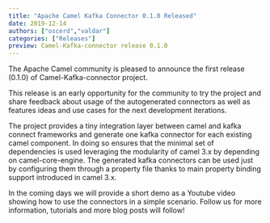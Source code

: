 ```yaml
---
title: "Apache Camel Kafka Connector 0.1.0 Released"
date: 2019-12-14
authors: ["oscerd","valdar"]
categories: ["Releases"]
preview: Camel-Kafka-connector release 0.1.0
---
```


The Apache Camel community is pleased to announce the first release (0.1.0) of Camel-Kafka-connector project.

This release is an early opportunity for the community to try the project and share feedback about usage of the autogenerated connectors as well as features ideas and use cases for the next development iterations.

The project provides a tiny integration layer between camel and kafka connect frameworks and generate one kafka connector for each existing camel component. In doing so ensures that the minimal set of dependencies is used leveraging the modularity of camel 3.x by depending on camel-core-engine.
The generated kafka connectors can be used just by configuring them through a property file thanks to main property binding support introduced in camel 3.x.

In the coming days we will provide a short demo as a Youtube video showing how to use the connectors in a simple scenario.
Follow us for more information, tutorials and more blog posts will follow!



